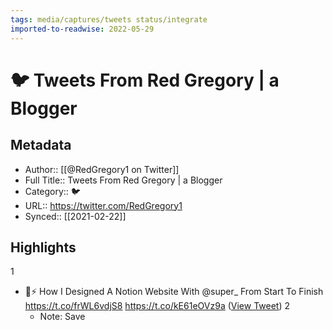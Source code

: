 ```yaml
---
tags: media/captures/tweets status/integrate
imported-to-readwise: 2022-05-29
---
```

# 🐦 Tweets From Red Gregory | a Blogger

## Metadata
- Author:: [[@RedGregory1 on Twitter]]
- Full Title:: Tweets From Red Gregory | a Blogger
- Category:: 🐦
- URL:: https://twitter.com/RedGregory1
- Synced:: [[2021-02-22]]

## Highlights
1
- 👏⚡️ How I Designed A Notion Website With @super_ From Start To Finish
  https://t.co/frWL6vdjS8 https://t.co/kE61eOVz9a ([View Tweet](https://twitter.com/RedGregory1/status/1363617576606183426))
2
    - Note: Save
